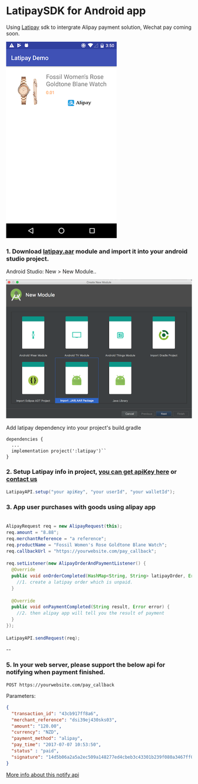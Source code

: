 # LatipaySDK for Android app

Using [Latipay](http://www.latipay.net) sdk to intergrate Alipay payment solution, Wechat pay coming soon.

![](screenshot/home.png?a)

### 1. Download [latipay.aar](https://github.com/Latipay/LatipaySDK-Android-Demo/raw/master/latipay/latipay.aar) module and import it into your android studio project. 

Android Studio: New > New Module..

![](screenshot/framework.png)


Add latipay dependency into your project's build.gradle

```
dependencies {
  ...
  implementation project(':latipay')``
}
```

### 2. Setup Latipay info in project, [you can get apiKey here](https://merchant.latipay.net) or [contact us](http://www.latipay.net/contact/)

```java
LatipayAPI.setup("your apiKey", "your userId", "your walletId");

```

### 3. App user purchases with goods using alipay app

```java

AlipayRequest req = new AlipayRequest(this);
req.amount = "8.88";
req.merchantReference = "a reference";
req.productName = "Fossil Women's Rose Goldtone Blane Watch";
req.callbackUrl = "https://yourwebsite.com/pay_callback";

req.setListener(new AlipayOrderAndPaymentListener() {
  @Override
  public void onOrderCompleted(HashMap<String, String> latipayOrder, Error error) {
    //1. create a latipay order which is unpaid.
  }
    
  @Override
  public void onPaymentCompleted(String result, Error error) {
    //2. then alipay app will tell you the result of payment
  }
});
	
LatipayAPI.sendRequest(req);
```

--

### 5. In your web server, please support the below api for notifying when payment finished.

```
POST https://yourwebsite.com/pay_callback
```

Parameters:

```json
{
  "transaction_id": "43cb917ff8a6",
  "merchant_reference": "dsi39ej430sks03",
  "amount": "120.00",
  "currency": "NZD",
  "payment_method": "alipay",
  "pay_time": "2017-07-07 10:53:50",
  "status" : "paid",
  "signature": "14d5b06a2a5a2ec509a148277ed4cbeb3c43301b239f080a3467ff0aba4070e3",
}
```

[More info about this notify api](http://doc.latipay.net/v2/latipay-hosted-online.html#Payment-Result-Asynchronous-Notification)


